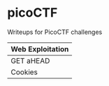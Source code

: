 # picoCTF
Writeups for PicoCTF challenges

| Web Exploitation |
|------------------|
| GET aHEAD        |
|Cookies |



